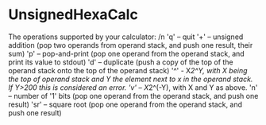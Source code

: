# UnsignedHexaCalc
The operations supported by your calculator: /n
'q' – quit
'+' – unsigned addition (pop two operands from operand stack, and push one result, their sum)
'p' – pop-and-print (pop one operand from the operand stack, and print its value to stdout)
'd' – duplicate (push a copy of the top of the operand stack onto the top of the operand stack)
'^' - X*2^Y, with X being the top of operand stack and Y the element next to x in the operand stack. If Y>200 this is considered an error.
'v' – X*2^(-Y), with X and Y as above.
'n' – number of '1' bits (pop one operand from the operand stack, and push one result)
'sr' – square root (pop one operand from the operand stack, and push one result)
